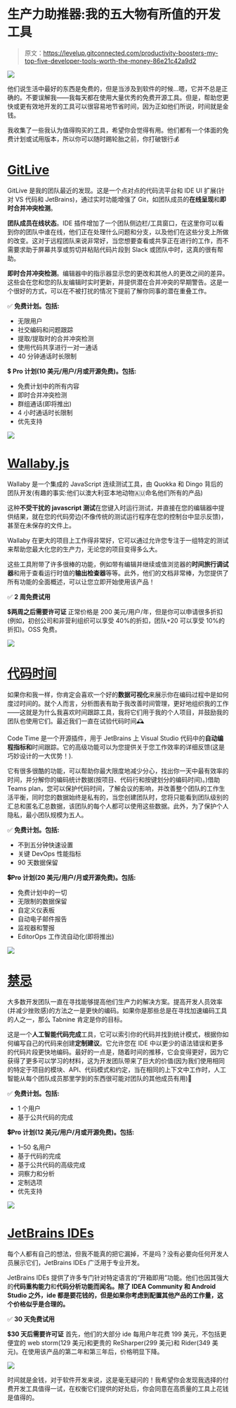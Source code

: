 # 生产力助推器:我的五大物有所值的开发工具

> 原文：<https://levelup.gitconnected.com/productivity-boosters-my-top-five-developer-tools-worth-the-money-86e21c42a9d2>

![](img/1aec37646441309319a6a419880f90b9.png)

他们说生活中最好的东西是免费的，但是当涉及到软件的时候…嗯，它并不总是正确的。不要误解我——我每天都在使用大量优秀的免费开源工具。但是，帮助您更快或更有效地开发的工具可以很容易地节省时间，因为正如他们所说，时间就是金钱。

我收集了一些我认为值得购买的工具，希望你会觉得有用。他们都有一个体面的免费计划或试用版本，所以你可以随时踢轮胎之前，你打破银行💰

# [GitLive](https://plugins.jetbrains.com/plugin/11955-gitlive)

GitLive 是我的团队最近的发现。这是一个点对点的代码流平台和 IDE UI 扩展(针对 VS 代码和 JetBrains)，通过实时功能增强了 Git，如团队成员的**在线呈现**和**即时合并冲突检测**。

**团队成员在线状态**。IDE 插件增加了一个团队侧边栏/工具窗口，在这里你可以看到你的团队中谁在线，他们正在处理什么问题和分支，以及他们在这些分支上所做的改变。这对于远程团队来说非常好，当您想要查看或共享正在进行的工作，而不需要求助于屏幕共享或剪切并粘贴代码片段到 Slack 或团队中时，这真的很有帮助。

**即时合并冲突检测**。编辑器中的指示器显示您的更改和其他人的更改之间的差异。这些会在您和您的队友编辑时实时更新，并提供潜在合并冲突的早期警告。这是一个很好的方式，可以在不被打扰的情况下提前了解你同事的潜在重叠工作。

✅ **免费计划。包括:**

*   无限用户
*   社交编码和问题跟踪
*   提取/提取时的合并冲突检测
*   使用代码共享进行一对一通话
*   40 分钟通话时长限制

💲 **Pro 计划(10 美元/用户/月或开源免费)。包括:**

*   免费计划中的所有内容
*   即时合并冲突检测
*   群组通话(即将推出)
*   4 小时通话时长限制
*   优先支持

![](img/1276e24aca505be766507c1c7187f92a.png)

# [Wallaby.js](https://marketplace.visualstudio.com/items?itemName=WallabyJs.wallaby-vscode)

Wallaby 是一个集成的 JavaScript 连续测试工具，由 Quokka 和 Dingo 背后的团队开发(有趣的事实:他们以澳大利亚本地动物🇦🇺命名他们所有的产品)

这种**不受干扰的 javascript 测试**在您键入时运行测试，并直接在您的编辑器中提供结果，就在您的代码旁边(不像传统的测试运行程序在您的控制台中显示反馈)，甚至在未保存的文件上。

Wallaby 在更大的项目上工作得非常好，它可以通过允许您专注于一组特定的测试来帮助您最大化您的生产力，无论您的项目变得多么大。

这些工具附带了许多很棒的功能，例如带有编辑并继续或值浏览器的**时间旅行调试器**和用于查看运行时值的**输出检查器**等等。此外，他们的文档非常棒，为您提供了所有功能的全面概述，可以让您立即开始使用该产品！

✅ **2 周免费试用**

💲**两周之后需要许可证**
正常价格是 200 美元/用户/年，但是你可以申请很多折扣(例如，初创公司和非营利组织可以享受 40%的折扣，团队+20 可以享受 10%的折扣)。OSS 免费。

![](img/b581aa8e1d6daf0f442d2d1295badb82.png)

# [代码时间](https://marketplace.visualstudio.com/items?itemName=softwaredotcom.swdc-vscode&ssr=false#overview)

如果你和我一样，你肯定会喜欢一个好的**数据可视化**来展示你在编码过程中是如何度过时间的。就个人而言，分析图表有助于我改善时间管理，更好地组织我的工作——这就是为什么我喜欢时间跟踪工具，我将它们用于我的个人项目，并鼓励我的团队也使用它们。最近我们一直在试验代码时间🕰

Code Time 是一个开源插件，用于 JetBrains 上 Visual Studio 代码中的**自动编程指标和**时间跟踪。它的高级功能可以为您提供关于您工作效率的详细反馈(这是巧妙设计的一大优势！).

它有很多很酷的功能，可以帮助你最大限度地减少分心，找出你一天中最有效率的时间，并分解你的编码统计数据(按项目、代码行和按键划分的编码时间)。)借助 Teams plan，您可以保护代码时间，了解会议的影响，并改善整个团队的工作生活平衡，同时您的数据始终是私有的，当您创建团队时，您将只能看到团队级别的汇总和匿名汇总数据，该团队的每个人都可以使用这些数据。此外，为了保护个人隐私，最小团队规模为五人。

✅ **免费计划。包括:**

*   不到五分钟快速设置
*   关键 DevOps 性能指标
*   90 天数据保留

**💲Pro 计划(20 美元/用户/月或开源免费)。包括:**

*   免费计划中的一切
*   无限制的数据保留
*   自定义仪表板
*   自动电子邮件报告
*   监视器和警报
*   EditorOps 工作流自动化(即将推出)

![](img/7cc2ecaa4b072757ad055cdb7c737055.png)

# [禁忌](https://plugins.jetbrains.com/plugin/12798-tabnine-ai-code-completion-js-java-python-ts-rust-go-php--more)

大多数开发团队一直在寻找能够提高他们生产力的解决方案。提高开发人员效率(并减少挫败感)的方法之一是更快的编码。如果你是那些总是在寻找加速编码工具的人之一，那么 Tabnine 肯定是你的目标。

这是一个**人工智能代码完成**工具，它可以索引你的代码并找到统计模式，根据你如何编写自己的代码来创建**定制建议**。它允许您在 IDE 中以更少的语法错误和更多的代码片段更快地编码。最好的一点是，随着时间的推移，它会变得更好，因为它获得了更多可以学习的材料，这为开发团队带来了巨大的价值(因为我们使用相同的特定于项目的模块、API、代码模式和约定，当在相同的上下文中工作时，人工智能从每个团队成员那里学到的东西很可能对团队的其他成员有用)🚀

✅ **免费计划。包括:**

*   1 个用户
*   基于公共代码的完成

**💲Pro 计划(12 美元/用户/月或开源免费)。包括:**

*   1–50 名用户
*   基于代码的完成
*   基于公共代码的高级完成
*   洞察力和分析
*   定制选项
*   优先支持

![](img/b7a8dacdede538e03c784c069639e88d.png)

# [JetBrains IDEs](https://www.jetbrains.com/store/?rss#commercial?billing=yearly)

每个人都有自己的想法，但我不能真的把它漏掉，不是吗？没有必要向任何开发人员展示它们，JetBrains IDEs 广泛用于专业开发。

JetBrains IDEs 提供了许多专门针对特定语言的“开箱即用”功能。他们也因其强大的**代码重构能力**和**代码分析功能而闻名。除了 IDEA Community 和 Android Studio 之外，ide 都是要花钱的，但是如果你考虑到配置其他产品的工作量，这个价格似乎是合理的。**

✅ **30 天免费试用**

💲**30 天后需要许可证**
首先，他们的大部分 ide 每用户年花费 199 美元，不包括更便宜的 web storm(129 美元)和更贵的 ReSharper(299 美元)和 Rider(349 美元)。在使用该产品的第二年和第三年后，价格明显下降。

![](img/618b05412fe64c76213e167ad1aedc48.png)

时间就是金钱，对于软件开发来说，这是毫无疑问的！我希望你会发现我选择的付费开发工具值得一试，在权衡它们提供的好处后，你会同意在高质量的工具上花钱是值得的。